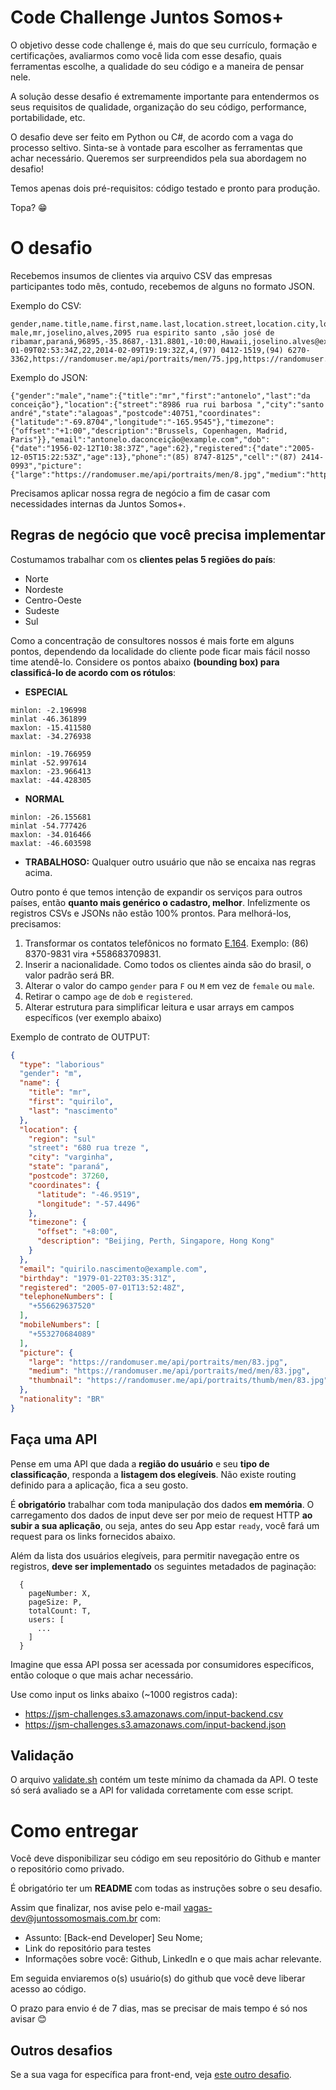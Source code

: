 
# Code Challenge Juntos Somos+

O objetivo desse code challenge é, mais do que seu currículo, formação e certificações, avaliarmos como você lida com esse desafio, quais ferramentas escolhe, a qualidade do seu código e a maneira de pensar nele.

A solução desse desafio é extremamente importante para entendermos os seus requisitos de qualidade, organização do seu código, performance, portabilidade, etc.

O desafio deve ser feito em Python ou C#, de acordo com a vaga do processo seltivo. Sinta-se à vontade para escolher as ferramentas que achar necessário. Queremos ser surpreendidos pela sua abordagem no desafio!

Temos apenas dois pré-requisitos: código testado e pronto para produção.

Topa? 😁

# O desafio

Recebemos insumos de clientes via arquivo CSV das empresas participantes todo mês, contudo, recebemos de alguns no formato JSON.

Exemplo do CSV:

```
gender,name.title,name.first,name.last,location.street,location.city,location.state,location.postcode,location.coordinates.latitude,location.coordinates.longitude,location.timezone.offset,location.timezone.description,email,dob.date,dob.age,registered.date,registered.age,phone,cell,picture.large,picture.medium,picture.thumbnail
male,mr,joselino,alves,2095 rua espirito santo ,são josé de ribamar,paraná,96895,-35.8687,-131.8801,-10:00,Hawaii,joselino.alves@example.com,1996-01-09T02:53:34Z,22,2014-02-09T19:19:32Z,4,(97) 0412-1519,(94) 6270-3362,https://randomuser.me/api/portraits/men/75.jpg,https://randomuser.me/api/portraits/med/men/75.jpg,https://randomuser.me/api/portraits/thumb/men/75.jpg
```
Exemplo do JSON:

```
{"gender":"male","name":{"title":"mr","first":"antonelo","last":"da conceição"},"location":{"street":"8986 rua rui barbosa ","city":"santo andré","state":"alagoas","postcode":40751,"coordinates":{"latitude":"-69.8704","longitude":"-165.9545"},"timezone":{"offset":"+1:00","description":"Brussels, Copenhagen, Madrid, Paris"}},"email":"antonelo.daconceição@example.com","dob":{"date":"1956-02-12T10:38:37Z","age":62},"registered":{"date":"2005-12-05T15:22:53Z","age":13},"phone":"(85) 8747-8125","cell":"(87) 2414-0993","picture":{"large":"https://randomuser.me/api/portraits/men/8.jpg","medium":"https://randomuser.me/api/portraits/med/men/8.jpg","thumbnail":"https://randomuser.me/api/portraits/thumb/men/8.jpg"}}
```

Precisamos aplicar nossa regra de negócio a fim de casar com necessidades internas da Juntos Somos+.

## Regras de negócio que você precisa implementar

Costumamos trabalhar com os **clientes pelas 5 regiões do país**: 

- Norte
- Nordeste
- Centro-Oeste
- Sudeste
- Sul

Como a concentração de consultores nossos é mais forte em alguns pontos, dependendo da localidade do cliente pode ficar mais fácil nosso time atendê-lo. Considere os pontos abaixo **(bounding box) para classificá-lo de acordo com os rótulos**:

- **ESPECIAL**

```
minlon: -2.196998
minlat -46.361899
maxlon: -15.411580
maxlat: -34.276938
```
```
minlon: -19.766959
minlat -52.997614
maxlon: -23.966413
maxlat: -44.428305
```

- **NORMAL**

```
minlon: -26.155681
minlat -54.777426
maxlon: -34.016466
maxlat: -46.603598
```

- **TRABALHOSO:** Qualquer outro usuário que não se encaixa nas regras acima.

Outro ponto é que temos intenção de expandir os serviços para outros países, então **quanto mais genérico o cadastro, melhor**. Infelizmente os registros CSVs e JSONs não estão 100% prontos. Para melhorá-los, precisamos:

1. Transformar os contatos telefônicos no formato [E.164](https://en.wikipedia.org/wiki/E.164). Exemplo: (86) 8370-9831 vira +558683709831.
2. Inserir a nacionalidade. Como todos os clientes ainda são do brasil, o valor padrão será BR.
3. Alterar o valor do campo `gender` para `F` ou `M` em vez de `female` ou `male`.
4. Retirar o campo `age` de `dob` e `registered`.
5. Alterar estrutura para simplificar leitura e usar arrays em campos específicos (ver exemplo abaixo)

Exemplo de contrato de OUTPUT:

```json
{
  "type": "laborious"
  "gender": "m",
  "name": {
    "title": "mr",
    "first": "quirilo",
    "last": "nascimento"
  },
  "location": {
    "region": "sul"
    "street": "680 rua treze ",
    "city": "varginha",
    "state": "paraná",
    "postcode": 37260,
    "coordinates": {
      "latitude": "-46.9519",
      "longitude": "-57.4496"
    },
    "timezone": {
      "offset": "+8:00",
      "description": "Beijing, Perth, Singapore, Hong Kong"
    }
  },
  "email": "quirilo.nascimento@example.com",
  "birthday": "1979-01-22T03:35:31Z",
  "registered": "2005-07-01T13:52:48Z",
  "telephoneNumbers": [
    "+556629637520"
  ],
  "mobileNumbers": [
    "+553270684089"
  ],
  "picture": {
    "large": "https://randomuser.me/api/portraits/men/83.jpg",
    "medium": "https://randomuser.me/api/portraits/med/men/83.jpg",
    "thumbnail": "https://randomuser.me/api/portraits/thumb/men/83.jpg"
  },
  "nationality": "BR"
}

```

## Faça uma API

Pense em uma API que dada a **região do usuário** e seu **tipo de classificação**, responda a **listagem dos elegíveis**. Não existe routing definido para a aplicação, fica a seu gosto.

É **obrigatório** trabalhar com toda manipulação dos dados **em memória**. O carregamento dos dados de input deve ser por meio de request HTTP **ao subir a sua aplicação**, ou seja, antes do seu App estar `ready`, você fará um request para os links fornecidos abaixo.

Além da lista dos usuários elegíveis, para permitir navegação entre os registros, **deve ser implementado** os seguintes metadados de paginação:

```
  {
    pageNumber: X,
    pageSize: P,
    totalCount: T,
    users: [
      ...
    ]
  }
```

Imagine que essa API possa ser acessada por consumidores específicos, então coloque o que mais achar necessário.

Use como input os links abaixo (~1000 registros cada):

- https://jsm-challenges.s3.amazonaws.com/input-backend.csv
- https://jsm-challenges.s3.amazonaws.com/input-backend.json

## Validação

O arquivo [validate.sh](./validate.sh) contém um teste mínimo da chamada da API. O teste só será avaliado se a API for validada corretamente com esse script.


# Como entregar

Você deve disponibilizar seu código em seu repositório do Github e manter o repositório como privado.

É obrigatório ter um **README** com todas as instruções sobre o seu desafio.

Assim que finalizar, nos avise pelo e-mail vagas-dev@juntossomosmais.com.br com:

- Assunto: [Back-end Developer] Seu Nome;
- Link do repositório para testes
- Informações sobre você: Github, LinkedIn e o que mais achar relevante.

Em seguida enviaremos o(s) usuário(s) do github que você deve liberar acesso ao código.

O prazo para envio é de 7 dias, mas se precisar de mais tempo é só nos avisar 😊

## Outros desafios

Se a sua vaga for específica para front-end, veja [este outro desafio](https://github.com/juntossomosmais/frontend-challenge).
